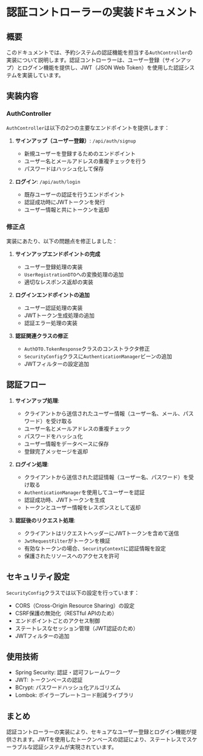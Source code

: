 # 認証コントローラーの実装ドキュメント

## 概要
このドキュメントでは、予約システムの認証機能を担当する`AuthController`の実装について説明します。認証コントローラーは、ユーザー登録（サインアップ）とログイン機能を提供し、JWT（JSON Web Token）を使用した認証システムを実装しています。

## 実装内容

### AuthController
`AuthController`は以下の2つの主要なエンドポイントを提供します：

1. **サインアップ（ユーザー登録）**: `/api/auth/signup`
   - 新規ユーザーを登録するためのエンドポイント
   - ユーザー名とメールアドレスの重複チェックを行う
   - パスワードはハッシュ化して保存

2. **ログイン**: `/api/auth/login`
   - 既存ユーザーの認証を行うエンドポイント
   - 認証成功時にJWTトークンを発行
   - ユーザー情報と共にトークンを返却

### 修正点

実装にあたり、以下の問題点を修正しました：

1. **サインアップエンドポイントの完成**
   - ユーザー登録処理の実装
   - `UserRegistrationDTO`への変換処理の追加
   - 適切なレスポンス返却の実装

2. **ログインエンドポイントの追加**
   - ユーザー認証処理の実装
   - JWTトークン生成処理の追加
   - 認証エラー処理の実装

3. **認証関連クラスの修正**
   - `AuthDTO.TokenResponse`クラスのコンストラクタ修正
   - `SecurityConfig`クラスに`AuthenticationManager`ビーンの追加
   - JWTフィルターの設定追加

## 認証フロー

1. **サインアップ処理**:
   - クライアントから送信されたユーザー情報（ユーザー名、メール、パスワード）を受け取る
   - ユーザー名とメールアドレスの重複チェック
   - パスワードをハッシュ化
   - ユーザー情報をデータベースに保存
   - 登録完了メッセージを返却

2. **ログイン処理**:
   - クライアントから送信された認証情報（ユーザー名、パスワード）を受け取る
   - `AuthenticationManager`を使用してユーザーを認証
   - 認証成功時、JWTトークンを生成
   - トークンとユーザー情報をレスポンスとして返却

3. **認証後のリクエスト処理**:
   - クライアントはリクエストヘッダーにJWTトークンを含めて送信
   - `JwtRequestFilter`がトークンを検証
   - 有効なトークンの場合、`SecurityContext`に認証情報を設定
   - 保護されたリソースへのアクセスを許可

## セキュリティ設定

`SecurityConfig`クラスでは以下の設定を行っています：

- CORS（Cross-Origin Resource Sharing）の設定
- CSRF保護の無効化（RESTful APIのため）
- エンドポイントごとのアクセス制御
- ステートレスなセッション管理（JWT認証のため）
- JWTフィルターの追加

## 使用技術

- Spring Security: 認証・認可フレームワーク
- JWT: トークンベースの認証
- BCrypt: パスワードハッシュ化アルゴリズム
- Lombok: ボイラープレートコード削減ライブラリ

## まとめ

認証コントローラーの実装により、セキュアなユーザー登録とログイン機能が提供されます。JWTを使用したトークンベースの認証により、ステートレスでスケーラブルな認証システムが実現されています。